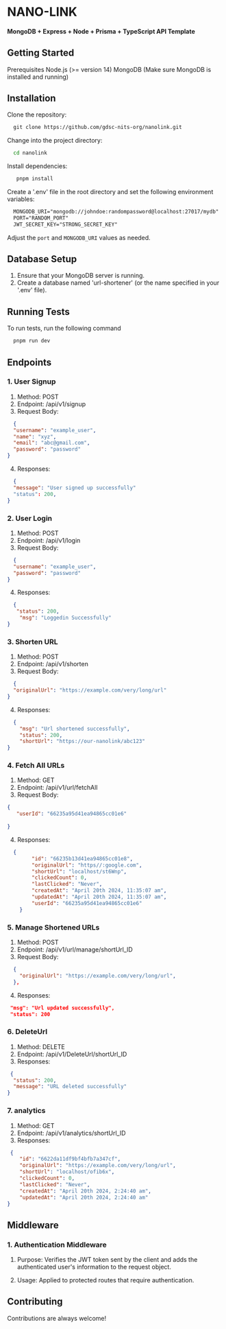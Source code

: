 # NANO-LINK

#### MongoDB + Express + Node + Prisma + TypeScript API Template


## Getting Started

Prerequisites Node.js (>= version 14) MongoDB (Make sure MongoDB is installed and running)




## Installation

Clone the repository:
```markdown
  git clone https://github.com/gdsc-nits-org/nanolink.git
```

Change into the project directory:
```bash
  cd nanolink

```
Install dependencies:
```bash
   pnpm install

```

Create a '.env' file in the root directory and set the following environment variables:
```markdown
  MONGODB_URI="mongodb://johndoe:randompassword@localhost:27017/mydb"
  PORT="RANDOM_PORT"
  JWT_SECRET_KEY="STRONG_SECRET_KEY"
```
Adjust the `port` and `MONGODB_URI` values as needed.



##  Database Setup

1. Ensure that your MongoDB server is running.
2. Create a database named 'url-shortener' (or the name specified in your '.env' file).

## Running Tests

To run tests, run the following command

```bash
  pnpm run dev
```


## Endpoints

### 1.  User Signup
1. Method: POST
2. Endpoint: /api/v1/signup
3. Request Body:


```json
  {
  "username": "example_user",
  "name": "xyz",
  "email": "abc@gmail.com",
  "password": "password"
}

```
4. Responses:

```json
  {
  "message": "User signed up successfully"
  "status": 200,
}


```
### 2. User Login
1. Method: POST
2. Endpoint: /api/v1/login
3. Request Body:


```json
  {
  "username": "example_user",
  "password": "password"
}

```
4. Responses:

```json
  {
   "status": 200,
    "msg": "Loggedin Successfully"
}


```
### 3. Shorten URL
1. Method: POST
2. Endpoint: /api/v1/shorten
3. Request Body:


```json
  {
  "originalUrl": "https://example.com/very/long/url"
}

```
4. Responses:

```json
  {
    "msg": "Url shortened successfully",
    "status": 200,
    "shortUrl": "https://our-nanolink/abc123"
}

```
### 4. Fetch All URLs
1. Method: GET
2. Endpoint: /api/v1/url/fetchAll
3. Request Body:


```json
{
   "userId": "66235a95d41ea94865cc01e6"
    
}

```

4. Responses:

```json
  {
        "id": "66235b13d41ea94865cc01e8",
        "originalUrl": "https//:google.com",
        "shortUrl": "localhost/st6Wnp",
        "clickedCount": 0,
        "lastClicked": "Never",
        "createdAt": "April 20th 2024, 11:35:07 am",
        "updatedAt": "April 20th 2024, 11:35:07 am",
        "userId": "66235a95d41ea94865cc01e6"
    }

```
### 5. Manage Shortened URLs
1. Method: POST
2. Endpoint: /api/v1/url/manage/shortUrl_ID
3. Request Body:


```json
  {
    "originalUrl": "https://example.com/very/long/url",
  },

```

4. Responses:

```json
 "msg": "Url updated successfully",
 "status": 200


```
### 6. DeleteUrl
1. Method: DELETE
2. Endpoint: /api/v1/DeleteUrl/shortUrl_ID
3. Responses:

```json
 {
  "status": 200,
  "message": "URL deleted successfully"
}

```
### 7. analytics
1. Method: GET
2. Endpoint: /api/v1/analytics/shortUrl_ID
3. Responses:

```json
 {
    "id": "6622da11df9bf4bfb7a347cf",
    "originalUrl": "https://example.com/very/long/url",
    "shortUrl": "localhost/ofib6x",
    "clickedCount": 0,
    "lastClicked": "Never",
    "createdAt": "April 20th 2024, 2:24:40 am",
    "updatedAt": "April 20th 2024, 2:24:40 am"
}


```
## Middleware
### 1. Authentication Middleware

1. Purpose: Verifies the JWT token sent by the client and adds the authenticated user's information to the request object.

2. Usage: Applied to protected routes that require authentication.

## Contributing

Contributions are always welcome!
